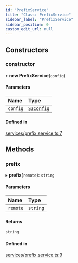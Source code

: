 ```yaml
---
id: "PrefixService"
title: "Class: PrefixService"
sidebar_label: "PrefixService"
sidebar_position: 0
custom_edit_url: null
---
```


## Constructors

### constructor

• **new PrefixService**(`config`)

#### Parameters

| Name | Type |
| :------ | :------ |
| `config` | [`S3Config`](../modules#s3config) |

#### Defined in

[services/prefix.service.ts:7](https://github.com/LabO8/nestjs-s3/blob/c5f8060/src/services/prefix.service.ts#L7)

## Methods

### prefix

▸ **prefix**(`remote`): `string`

#### Parameters

| Name | Type |
| :------ | :------ |
| `remote` | `string` |

#### Returns

`string`

#### Defined in

[services/prefix.service.ts:9](https://github.com/LabO8/nestjs-s3/blob/c5f8060/src/services/prefix.service.ts#L9)
